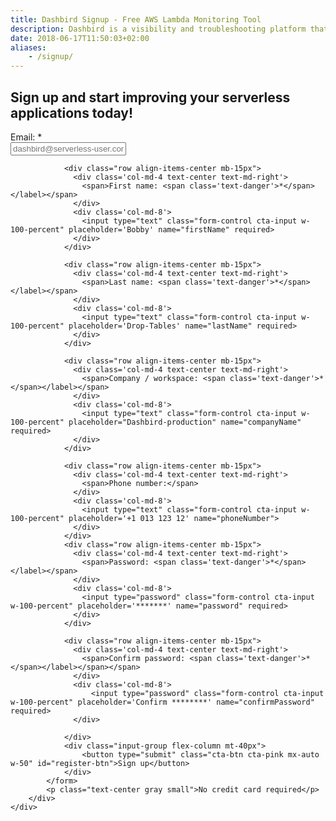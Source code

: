 ```yaml
---
title: Dashbird Signup - Free AWS Lambda Monitoring Tool
description: Dashbird is a visibility and troubleshooting platform that makes sense of all parts of serverless. It covers AWS Lambda, API Gateway, AWS X-Ray and doesn't require any code changes for the use.
date: 2018-06-17T11:50:03+02:00
aliases:
    - /signup/
---
```


<script>
  const sig = document
    .querySelectorAll('.sign-up')

  sig.forEach(function (el) {
    el.classList.add('active')
  })

    // .classList
</script>

<section class="container-fluid dark-bg pt-5 pb-5">
    <h2 class="text-center pb-5"><span class="h4 underlined">Sign up and start improving your serverless applications today!</span></h2>
    <div class="row justify-content-md-center align-items-center">
    <div class="col-lg-6 col-md-6 col-sm-10 col-xs-12">
        <div class="pt-2">
            <form id="register-form" name="register-form" method="post" action="https://app.dashbird.io/auth/register">
                <div class="row align-items-center mb-15px">
                  <div class='col-md-4 text-center text-md-right'>
                    <span>Email: <span class='text-danger'>*</span></label></span>
                  </div>
                  <div class='col-md-8'>
                    <input type="email" class="form-control cta-input w-100-percent" placeholder='dashbird@serverless-user.com' name="email" required>
                  </div>
                </div>

                <div class="row align-items-center mb-15px">
                  <div class='col-md-4 text-center text-md-right'>
                    <span>First name: <span class='text-danger'>*</span></label></span>
                  </div>
                  <div class='col-md-8'>
                    <input type="text" class="form-control cta-input w-100-percent" placeholder='Bobby' name="firstName" required>
                  </div>
                </div>

                <div class="row align-items-center mb-15px">
                  <div class='col-md-4 text-center text-md-right'>
                    <span>Last name: <span class='text-danger'>*</span></label></span>
                  </div>
                  <div class='col-md-8'>
                    <input type="text" class="form-control cta-input w-100-percent" placeholder='Drop-Tables' name="lastName" required>
                  </div>
                </div>

                <div class="row align-items-center mb-15px">
                  <div class='col-md-4 text-center text-md-right'>
                    <span>Company / workspace: <span class='text-danger'>*</span></label></span>
                  </div>
                  <div class='col-md-8'>
                    <input type="text" class="form-control cta-input w-100-percent" placeholder="Dashbird-production" name="companyName" required>
                  </div>
                </div>

                <div class="row align-items-center mb-15px">
                  <div class='col-md-4 text-center text-md-right'>
                    <span>Phone number:</span>
                  </div>
                  <div class='col-md-8'>
                    <input type="text" class="form-control cta-input w-100-percent" placeholder='+1 013 123 12' name="phoneNumber">
                  </div>
                </div>
                <div class="row align-items-center mb-15px">
                  <div class='col-md-4 text-center text-md-right'>
                    <span>Password: <span class='text-danger'>*</span></label></span>
                  </div>
                  <div class='col-md-8'>
                    <input type="password" class="form-control cta-input w-100-percent" placeholder='*******' name="password" required>
                  </div>
                </div>

                <div class="row align-items-center mb-15px">
                  <div class='col-md-4 text-center text-md-right'>
                    <span>Confirm password: <span class='text-danger'>*</span></label></span></span>
                  </div>
                  <div class='col-md-8'>
                      <input type="password" class="form-control cta-input w-100-percent" placeholder='Confirm ********' name="confirmPassword" required>
                  </div>
                    
                </div>
                <div class="input-group flex-column mt-40px"> 
                    <button type="submit" class="cta-btn cta-pink mx-auto w-50" id="register-btn">Sign up</button>
                </div>
            </form>
            <p class="text-center gray small">No credit card required</p>
        </div>
    </div>
  </div>
</section>

<script>
  fbq('track', 'ViewContent', {
    content_ids: 'register',
  });
</script>
